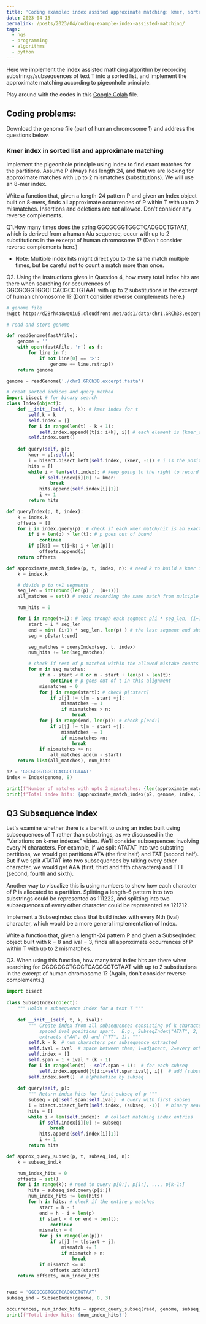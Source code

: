 ```yaml
---
title: 'Coding example: index assited approximate matching: kmer, sorted list, pigeonhole principle and subsequence'
date: 2023-04-15
permalink: /posts/2023/04/coding-example-index-assisted-matching/
tags:
  - ngs
  - programming
  - algorithms
  - python
---
```


Here we implement the index assisted mathcing algorithm by recording substrings/subsequences of text T into a sorted list, and implement the approximate matching according to pigeonhole principle. 

Play around with the codes in this [Google Colab](https://colab.research.google.com/github/gr-grey/genomic-courses/blob/main/index_assisted_match_approximate_pigeonhole_kmer_and_subsequences.ipynb) file.  

## Coding problems:

Download the genome file (part of human chromosome 1) and address the questions below.

### Kmer index in sorted list and approximate matching

Implement the pigeonhole principle using Index to find exact matches for the partitions. Assume P always has length 24, and that we are looking for approximate matches with up to 2 mismatches (substitutions). We will use an 8-mer index. 

Write a function that, given a length-24 pattern P and given an Index object built on 8-mers, finds all approximate occurrences of P within T with up to 2 mismatches. Insertions and deletions are not allowed. Don't consider any reverse complements.

Q1.How many times does the string GGCGCGGTGGCTCACGCCTGTAAT, which is derived from a human Alu sequence, occur with up to 2 substitutions in the excerpt of human chromosome 1?  (Don't consider reverse complements here.)

- Note: Multiple index hits might direct you to the same match multiple times, but be careful not to count a match more than once.
  
Q2. Using the instructions given in Question 4, how many total index hits are there when searching for occurrences of GGCGCGGTGGCTCACGCCTGTAAT with up to 2 substitutions in the excerpt of human chromosome 1?  (Don't consider reverse complements here.)  


```python
# genome file
!wget http://d28rh4a8wq0iu5.cloudfront.net/ads1/data/chr1.GRCh38.excerpt.fasta

# read and store genome

def readGenome(fastAfile): 
    genome = ''
    with open(fastAfile, 'r') as f:
        for line in f:
            if not line[0] == '>':
                genome += line.rstrip()
    return genome

genome = readGenome('./chr1.GRCh38.excerpt.fasta')

# creat sorted indices and query method
import bisect # for binary search
class Index(object): 
    def __init__(self, t, k): # kmer index for t
        self.k = k
        self.index = []
        for i in range(len(t) - k + 1):
            self.index.append((t[i: i+k], i)) # each element is (kmer_string, offset of kmer string)
        self.index.sort()
    
    def query(self, p):
        kmer = p[:self.k]
        i = bisect.bisect_left(self.index, (kmer, -1)) # i is the position in the sorted index list where we find the first /most left hit
        hits = []
        while i < len(self.index): # keep going to the right to record all hits
            if self.index[i][0] != kmer:
                break
            hits.append(self.index[i][1])
            i += 1
        return hits

def queryIndex(p, t, index):
    k = index.k
    offsets = []
    for i in index.query(p): # check if each kmer match/hit is an exact match, i.e. if the rest of string mataches
        if i + len(p) > len(t): # p goes out of bound
            continue
        if p[k:] == t[i+k: i + len(p)]: 
            offsets.append(i)
    return offsets

def approximate_match_index(p, t, index, n): # need k to build a kmer index obj
    k = index.k

    # divide p to n+1 segments
    seg_len = int(round(len(p) /  (n+1)))
    all_matches = set() # avoid recording the same match from multiple segment at same alignment/offset position

    num_hits = 0

    for i in range(n+1): # loop trough each segment p[i * seg_len, (i+1) * seg_len], last segment edge case
        start = i * seg_len
        end = min( (i+1) * seg_len, len(p) ) # the last segment end should not surpass len(p)
        seg = p[start:end]

        seg_matches = queryIndex(seg, t, index) 
        num_hits += len(seg_matches)

        # check if rest of p matched within the allowed mistake counts
        for m in seg_matches:
            if m - start < 0 or m - start + len(p) > len(t):
                continue # p goes out of t in this alignment
            mismatches = 0
            for j in range(start): # check p[:start]
                if p[j] != t[m - start +j]:
                    mismatches += 1
                    if mismatches > n:
                        break
            for j in range(end, len(p)): # check p[end:] 
                if p[j] != t[m - start +j]:
                    mismatches += 1
                    if mismatches >n:
                        break
            if mismatches <= n:
                all_matches.add(m - start)
    return list(all_matches), num_hits

p2 = 'GGCGCGGTGGCTCACGCCTGTAAT'
index = Index(genome, 8)

print(f'Number of matches with upto 2 mismatches: {len(approximate_match_index(p2, genome, index, 2)[0])}')
print(f'Total index hits: {approximate_match_index(p2, genome, index, 2)[1]}') 
```

## Q3 Subsequence Index

Let's examine whether there is a benefit to using an index built using subsequences of T rather than substrings, as we discussed in the "Variations on k-mer indexes" video.  We'll consider subsequences involving every N characters.  For example, if we split ATATAT into two substring partitions, we would get partitions ATA (the first half) and TAT (second half).  But if we split ATATAT into two  subsequences  by taking every other character, we would get AAA (first, third and fifth characters) and TTT (second, fourth and sixth).

Another way to visualize this is using numbers to show how each character of P is allocated to a partition.  Splitting a length-6 pattern into two substrings could be represented as 111222, and splitting into two subsequences of every other character could be represented as 121212.

Implement a SubseqIndex class that build index with every Nth (ival) character, which would be a more general implementation of Index.

Write a function that, given a length-24 pattern P and given a SubseqIndex object built with k = 8 and ival = 3, finds all approximate occurrences of P within T with up to 2 mismatches.

Q3. When using this function, how many total index hits are there when searching for GGCGCGGTGGCTCACGCCTGTAAT with up to 2 substitutions in the excerpt of human chromosome 1?  (Again, don't consider reverse complements.)


```python
import bisect
   
class SubseqIndex(object):
    """ Holds a subsequence index for a text T """
    
    def __init__(self, t, k, ival):
        """ Create index from all subsequences consisting of k characters
            spaced ival positions apart.  E.g., SubseqIndex("ATAT", 2, 2)
            extracts ("AA", 0) and ("TT", 1). """
        self.k = k  # num characters per subsequence extracted
        self.ival = ival  # space between them; 1=adjacent, 2=every other, etc
        self.index = []
        self.span = 1 + ival * (k - 1)
        for i in range(len(t) - self.span + 1):  # for each subseq
            self.index.append((t[i:i+self.span:ival], i))  # add (subseq, offset)
        self.index.sort()  # alphabetize by subseq
    
    def query(self, p):
        """ Return index hits for first subseq of p """
        subseq = p[:self.span:self.ival]  # query with first subseq
        i = bisect.bisect_left(self.index, (subseq, -1))  # binary search
        hits = []
        while i < len(self.index):  # collect matching index entries
            if self.index[i][0] != subseq:
                break
            hits.append(self.index[i][1])
            i += 1
        return hits

def approx_query_subseq(p, t, subseq_ind, n):
    k = subseq_ind.k

    num_index_hits = 0
    offsets = set()
    for i in range(k): # need to query p[0:], p[1:], ..., p[k-1:]
        hits = subseq_ind.query(p[i:]) 
        num_index_hits += len(hits)
        for h in hits: # check if the entire p matches
            start = h - i
            end = h - i + len(p)
            if start < 0 or end > len(t):
                continue
            mismatch = 0
            for j in range(len(p)):
                if p[j] != t[start + j]:
                    mismatch += 1
                    if mismatch > n:
                        break
            if mismatch <= n:
                offsets.add(start)
    return offsets, num_index_hits


read = 'GGCGCGGTGGCTCACGCCTGTAAT'
subseq_ind = SubseqIndex(genome, 8, 3)

occurrences, num_index_hits = approx_query_subseq(read, genome, subseq_ind, 2)
print(f'Total index hits: {num_index_hits}')
```
